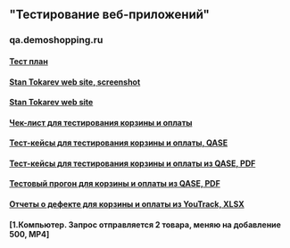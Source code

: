 ## "Тестирование веб-приложений"
### qa.demoshopping.ru
#### [Тест план](https://docs.google.com/spreadsheets/d/1nh5fPynGT30XWn77mzOJLZXpXhWm4Graaym8up7-iyI/)
#### [Stan Tokarev web site, screenshot](https://lh3.googleusercontent.com/pw/AP1GczOvksflB1-46u666RNPYCt7K3pyRURDGuLuagEeAPIRqBGqWh0gYUOf03e-2Gasm5-gftJq2vkNccRejaY2sdCE5nQG3wJ2BI-2tesOV9lYw_7azEY=w2400)
#### [Stan Tokarev web site](https://stantokarev.tiiny.site/)
#### [Чек-лист для тестирования корзины и оплаты](https://docs.google.com/spreadsheets/d/1zwhsdN667Qrc3eg_2llk7Wu7GYBM7IAjVa9FMN-EVSE/)
#### [Тест-кейсы для тестирования корзины и оплаты, QASE](https://app.qase.io/project/G9?suite=163)
#### [Тест-кейсы для тестирования корзины и оплаты из QASE, PDF](https://github.com/StanTokarev/web/blob/main/Stan%20Tokarev%20-%20Test%20Cases%20for%20cart%20and%20payment.pdf)
#### [Тестовый прогон для корзины и оплаты из QASE, PDF](https://github.com/StanTokarev/web/blob/main/Stan%20Tokarev%20-%20Test%20Runs%20for%20test%20cases%20cart%20and%20payment%20from%20QASE.pdf)
#### [Отчеты о дефекте для корзины и оплаты из YouTrack, XLSX](https://github.com/StanTokarev/web/blob/main/Stan%20Tokarev%20-%20Bug%20Reports%20for%20test%20cases%20cart%20and%20payment%20from%20YouTrack.xlsx)
#### [1.Компьютер. Запрос отправляется 2 товара, меняю на добавление 500, MP4]
